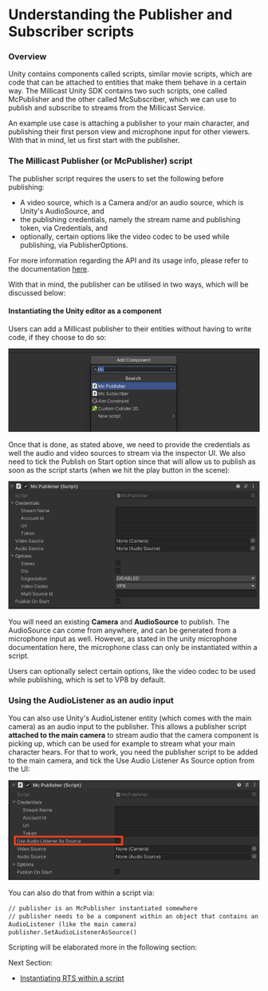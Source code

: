 # Understanding the Publisher and Subscriber scripts

### Overview
Unity contains components called scripts,  similar movie scripts, which are code that can be attached to entities that make them behave in a certain way. The Millicast Unity SDK contains two such scripts, one called McPublisher and the other called McSubscriber, which we can use to publish and subscribe to streams from the Millicast Service.  

An example use case is attaching a publisher to your main character, and publishing their first person view and microphone input for other viewers. With that in mind, let us first start with the publisher.

### The Millicast Publisher (or McPublisher) script
The publisher script requires the users to set the following before publishing: 
* A video source, which is a Camera  and/or an audio source, which is Unity's AudioSource, and  
* the publishing credentials, namely the stream name and publishing token, via Credentials, and  
* optionally, certain options like the video codec to be used while publishing, via PublisherOptions.

For more information regarding the API and its usage info, please refer to the documentation [here](https://cosmosoftware.github.io/unity-millicast-rts/Documentation/html/index.html).

With that in mind, the publisher can be utilised in two ways, which will be discussed below:

#### Instantiating the Unity editor as a component

Users can add a Millicast publisher to their entities without having to write code, if they choose to do so:

![Add Component Screen](assets/add-component-publisher.png)

Once that is done, as stated above, we need to provide the credentials as well the audio and video sources to stream via the inspector UI. We also need to tick the Publish on Start  option since that will allow us to publish as soon as the script starts (when we hit the play button in the scene):

![Publisher Component Screen](assets/mc-publisher.png)

You will need an existing **Camera** and **AudioSource**  to publish. 
The AudioSource can come from anywhere, and can be generated from a microphone input as well. However, as stated in the unity microphone documentation here, the microphone class can only be instantiated within a script. 

Users can optionally select certain options, like the video codec to be used while publishing, which is set to VP8 by default.

### Using the AudioListener as an audio input

You can also use Unity's AudioListener entity (which comes with the main camera) as an audio input to the publisher. This allows a publisher script **attached to the main camera** to stream audio that the camera component is picking up, which can be used for example to stream what your main character hears. For that to work, you need the publisher script to be added to the main camera, and tick the Use Audio Listener As Source  option from the UI: 

![Setting Audio Listener](assets/audio-listener.png)

You can also do that from within a script via:
```
// publisher is an McPublisher instantiated somewhere
// publisher needs to be a component within an object that contains an AudioListener (like the main camera)
publisher.SetAudioListenerAsSource()
```
Scripting will be elaborated more in the following section: 

Next Section:  
* [Instantiating RTS within a script](content/unity-streaming/scripting-rts.md)
